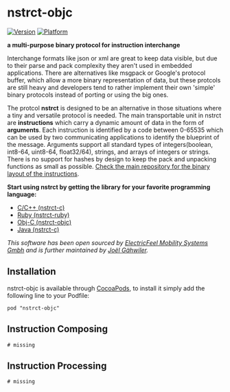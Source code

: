 # nstrct-objc

[![Version](http://cocoapod-badges.herokuapp.com/v/nstrct-objc/badge.png)](http://cocoadocs.org/docsets/nstrct-objc)
[![Platform](http://cocoapod-badges.herokuapp.com/p/nstrct-objc/badge.png)](http://cocoadocs.org/docsets/nstrct-objc)

**a multi-purpose binary protocol for instruction interchange**

Interchange formats like json or xml are great to keep data visible, but due to their parse and pack complexity they aren't used in embedded applications. There are alternatives like msgpack or Google's protocol buffer, which allow a more binary representation of data, but these protcols are still heavy and developers tend to rather implement their own 'simple' binary protocols instead of porting or using the big ones. 

The protcol **nstrct** is designed to be an alternative in those situations where a tiny and versatile protocol is needed. The main transportable unit in nstrct are **instructions** which carry a dynamic amount of data in the form of **arguments**. Each instruction is identified by a code between 0-65535 which can be used by two communicating applications to identify the blueprint of the message. Arguments support all standard types of integers(boolean, int8-64, uint8-64, float32/64), strings, and arrays of integers or strings. There is no support for hashes by design to keep the pack and unpacking functions as small as possible. [Check the main repository for the binary layout of the instructions](http://github.com/nstrct/nstrct).

**Start using nstrct by getting the library for your favorite programming language:**

* [C/C++ (nstrct-c)](http://github.com/nstrct/nstrct-c)
* [Ruby (nstrct-ruby)](http://github.com/nstrct/nstrct-ruby)
* [Obj-C (nstrct-objc)](http://github.com/nstrct/nstrct-objc)
* [Java (nstrct-c)](http://github.com/nstrct/nstrct-java)

_This software has been open sourced by [ElectricFeel Mobility Systems Gmbh](http://electricfeel.com) and is further maintained by [Joël Gähwiler](http://github.com/256dpi)._

## Installation

nstrct-objc is available through [CocoaPods](http://cocoapods.org), to install
it simply add the following line to your Podfile:

    pod "nstrct-objc"

## Instruction Composing

```objc
# missing
```

## Instruction Processing

```objc
# missing
```


